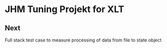# JHM Tuning Projekt for XLT

## Next
Full stack test case to measure processing of data from file to state object